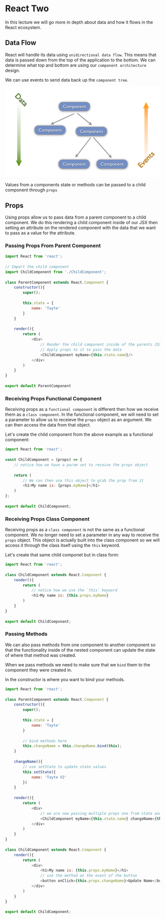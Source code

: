 # React Two

In this lecture we will go more in depth about data and how it flows in the React ecosystem.

## Data Flow

React will handle its data using `unidirectional data flow`. This means that data is passed down from the top of the application to the bottom. We can determine what top and bottom are using our `component architecture` design.

We can use events to send data back up the `component tree`.

![DataFlow](images/dataflow.png)

Values from a components state or methods can be passed to a child component through `props`

## Props

Using props allow us to pass data from a parent component to a child component. We do this rendering a child component inside of our JSX then setting an attribute on the rendered component with the data that we want to pass as a value for the attribute.

### Passing Props From Parent Component

```javascript
import React from 'react';

// Import the child component
import ChildComponent from './ChildComponent';

class ParentComponent extends React.Component {
    constructor(){
        super();

        this.state = {
            name: 'Tayte'
        }
    }

    render(){
        return (
            <div>
                // Render the child component inside of the parents JSX
                // Apply props to it to pass the data
                <ChildComponent myName={this.state.name}/>
            </div>
        )
    }
}

export default ParentComponent
```

### Receiving Props Functional Component

Receiving props as a `functional component` is different then how we receive them as a `class component`. In the functional component, we will need to set a parameter to allow us to receieve the `props` object as an argument. We can then access the data from that object.

Let's create the child component from the above example as a functional component:

```javascript
import React from 'react';

const ChildComponent = (props) => {
    // notice how we have a param set to receive the props object

    return (
        // We can then use this object to grab the prop from it
        <h1>My name is: {props.myName}</h1>
    )
};

export default ChildComponent;
```

### Receiving Props Class Component

Receiving props as a `class component` is not the same as a functional component. We no longer need to set a parameter in any way to receive the `props` object. This object is actually built into the class component so we will access it through the class itself using the `this` keyword.

Let's create that same child componet but in class form:

```javascript
import React from 'react';

class ChildComponent extends React.Component {
    render(){
        return (
            // notice how we use the `this` keyword
            <h1>My name is: {this.props.myName}
        )
    }
}

export default ChildComponent;
```

### Passing Methods

We can also pass methods from one component to another component so that the functionality inside of the nested component can update the state of where that method was created.

When we pass methods we need to make sure that we `bind` them to the component they were created in.

In the constructor is where you want to bind your methods.

```javascript
import React from 'react';

class ParentComponent extends React.Component {
    constructor(){
        super();

        this.state = {
            name: 'Tayte'
        }

        // bind methods here
        this.changeName = this.changeName.bind(this);
    }

    changeName(){
        // use setState to update state values
        this.setState({
            name: 'Tayte V2'
        })
    }

    render(){
        return (
            <div>
                // we are now passing multiple props one from state and the other the method to update the state
                <ChildComponent myName={this.state.name} changeName={this.changeName}/>
            </div>
        )
    }
}

class ChildComponent extends React.Component {
    render(){
        return (
            <div>
                <h1>My name is: {this.props.myName}</h1>
                // use the method on the event of the button
                <button onClick={this.props.changeName}>Update Name</button>
            </div>
        )
    }
}

export default ChildComponent;
```